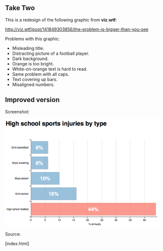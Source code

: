 ## Take Two

This is a redesign of the following graphic from **viz.wtf**:

http://viz.wtf/post/141849303856/the-problem-is-bigger-than-you-see

Problems with this graphic:

* Misleading title. 
* Distracting picture of a football player.
* Dark background.
* Orange is too bright.
* White-on-orange text is hard to read.
* Same problem with all caps.
* Text covering up bars.
* Misaligned numbers.

## Improved version

Screenshot:

![alt text](d3-high-school-sports.png "High school sports injuries chart")

Source:

[index.html]
